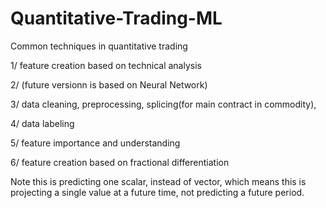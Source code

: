 # Quantitative-Trading-ML
Common techniques in quantitative trading

1/ feature creation based on technical analysis

2/ (future versionn is based on Neural Network)

3/ data cleaning, preprocessing, splicing(for main contract in commodity), 

4/ data labeling

5/ feature importance and understanding

6/ feature creation based on fractional differentiation

Note this is predicting one scalar, instead of vector, which means this is projecting a single value at a future time, not predicting a future period.  
